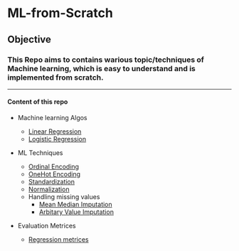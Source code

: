 # ML-from-Scratch


## Objective 
### This Repo aims to contains warious topic/techniques of Machine learning, which is easy to understand and is implemented from scratch.

------------------------------------------------------------------------------------------------------------
#### Content of this repo

 - Machine learning Algos
    - [Linear Regression](https://github.com/Aditya-171/ML-from-Scratch/tree/main/Linear%20Regression)
    - [Logistic Regression](https://github.com/Aditya-171/ML-from-Scratch/tree/main/Logistic%20Regression)
    
 - ML Techniques
     - [Ordinal Encoding](https://github.com/Aditya-171/ML-from-Scratch/tree/main/Various%20ML%20Techniques/Ordinal%20Encoding)
     - [OneHot Encoding](https://github.com/Aditya-171/ML-from-Scratch/tree/main/Various%20ML%20Techniques/One-Hot%20Encoding)
     - [Standardization](https://github.com/Aditya-171/ML-from-Scratch/tree/main/Various%20ML%20Techniques/Standardization)
     - [Normalization](https://github.com/Aditya-171/ML-from-Scratch/tree/main/Various%20ML%20Techniques/Normalization)
     - Handling missing values 
          - [Mean Median Imputation](https://github.com/Aditya-171/ML-from-Scratch/tree/main/Various%20ML%20Techniques/Handling%20missing%20values/Mean_Median_Imputation)
          - [Arbitary Value Imputation](https://github.com/Aditya-171/ML-from-Scratch/tree/main/Various%20ML%20Techniques/Handling%20missing%20values/Arbitrary%20Value%20Imputation)
 - Evaluation Metrices
      - [Regression metrices](https://github.com/Aditya-171/ML-from-Scratch/tree/main/Evaluation%20Metrics/Regression%20metrics)
   

